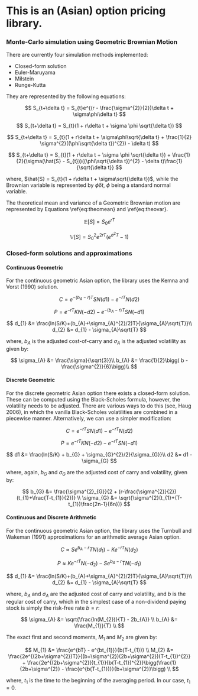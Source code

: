 # This is an (Asian) option pricing library.


### Monte-Carlo simulation using Geometric Brownian Motion

There are currently four simulation methods implemented:

* Closed-form solution
* Euler-Maruyama
* Milstein
* Runge-Kutta

They are represented by the following equations:

$$
S_{t+\delta t} = S_{t}e^{(r - \frac{\sigma^{2}}{2})\delta t + \sigma\phi\delta t}
$$

$$
S_{t+\delta t} = S_{t}(1 + r\delta t + \sigma \phi \sqrt{\delta t})
$$

$$
S_{t+\delta t} = S_{t}(1 + r\delta t + \sigma\phi\sqrt{\delta t} + \frac{1}{2} \sigma^{2}((\phi\sqrt{\delta t})^{2}) - \delta t)
$$

$$
S_{t+\delta t} = S_{t}(1 + r\delta t + \sigma \phi \sqrt{\delta t}) + \frac{1}{2}(\sigma(\hat{S} - S_{t}))((\phi\sqrt{\delta t})^{2} - \delta t)\frac{1}{\sqrt{\delta t}}
$$

where, $\hat{S} = S_{t}(1 + r\delta t + \sigma\sqrt{\delta t})$, while the Brownian variable is represented by $\phi\delta t$, $\phi$ being a standard normal variable. 


The theoretical mean and variance of a Geometric Brownian motion are represented by Equations \ref{eq:theomean} and \ref{eq:theovar}. 

$$
\mathbb{E}[S] = S_{0}e^{rT}
$$

$$
\mathbb{V}[S] = S_{0}^{2}e^{2rT}(e^{\sigma^{2}T} - 1)
$$


### Closed-form solutions and approximations
 

#### Continuous Geometric

For the continuous geometric Asian option, the library uses the Kemna and Vorst (1990) solution.

$$
C = e^{-(b_{A}-r)T}SN(d1) - e^{-rT}N(d2)
$$

$$
P = e^{-rT}KN(-d2) - e^{-(b_{A}-r)T}SN(-d1)
$$

$$
d_{1} &= \frac{ln(S/K)+(b_{A}+\sigma_{A}^{2}/2)T}{\sigma_{A}\sqrt{T}}\\
d_{2} &= d_{1} - \sigma_{A}\sqrt{T}
$$

where, $b_{A}$ is the adjusted cost-of-carry and $\sigma_{A}$ is the adjusted volatility as given by:

$$
\sigma_{A} &= \frac{\sigma}{\sqrt{3}}\\
b_{A} &= \frac{1}{2}\bigg( b - \frac{\sigma^{2}}{6}\bigg)\\ 
$$

#### Discrete Geometric

For the discrete geometric Asian option there exists a closed-form solution. These can be computed using the Black-Scholes formula, however, the volatility needs to be adjusted. There are various ways to do this (see, Haug 2006), in which the vanilla Black-Scholes volatilities are combined in a piecewise manner. Alternatively, we can use a simpler modification:

$$
C = e^{-rT}SN(d1) - e^{-rT}N(d2)
$$

$$
P = e^{-rT}KN(-d2) - e^{-rT}SN(-d1)
$$

$$
d1 &= \frac{ln(S/K) + b_{G} + \sigma_{G}^{2}/2}{\sigma_{G}}\\
d2 &= d1 - \sigma_{G}
$$

where, again, $b_{G}$ and $\sigma_{G}$ are the adjusted cost of carry and volatility, given by:

$$
b_{G} &= \frac{\sigma^{2}_{G}}{2 + (r-\frac{\sigma^{2}}{2})(t_{1}+\frac{T-t_{1}}{2})} \\
\sigma_{G} &= \sqrt{\sigma^{2}(t_{1}+(T-t_{1})\frac{2n-1}{6n})}
$$

#### Continuous and Discrete Arithmetic

For the continuous geometric Asian option, the library uses the Turnbull and Wakeman (1991) approximations for an arithmetic average Asian option. 

$$
C \approx Se^{b_{A} - r}TN(d_{1}) - Ke^{-rT}N(d_{2})
$$

$$
P \approx Ke^{-rT}N(-d_{2}) - Se^{b_{A}-r}TN(-d_{1})
$$

$$
d_{1} &= \frac{ln(S/K)+(b_{A}+\sigma_{A}^{2}/2)T}{\sigma_{A}\sqrt{T}}\\
d_{2} &= d_{1} - \sigma_{A}\sqrt{T}
$$

where, $b_{A}$ and $\sigma_{A}$ are the adjusted cost of carry and volatility, and $b$ is the regular cost of carry, which in the simplest case of a non-dividend paying stock is simply the risk-free rate $b=r$:

$$
\sigma_{A} &= \sqrt{\frac{ln(M_{2})}{T} - 2b_{A}} \\
b_{A} &= \frac{M_{1}}{T} \\
$$

The exact first and second moments, $M_{1}$ and $M_{2}$ are given by:

$$
M_{1} &= \frac{e^{bT} - e^{bt_{1}}}{b(T-t_{1})} \\
M_{2} &= \frac{2e^{(2b+\sigma^{2})T}}{(b+\sigma^{2})(2b+\sigma^{2})(T-t_{1})^{2}} + \frac{2e^{(2b+\sigma^{2}})t_{1}}{b(T-t_{1})^{2}}\bigg(\frac{1}{2b+\sigma^{2}} - \frac{e^{b(T-t_{1})}}{b+\sigma^{2}}\bigg) \\
$$
	
where, $t_{1}$ is the time to the beginning of the averaging period. In our case, $t_{1}=0$. 

